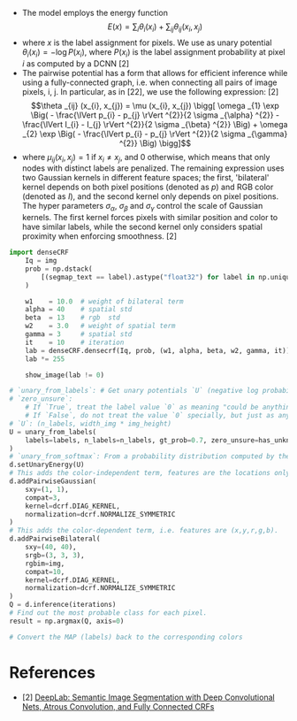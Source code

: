 - The model employs the energy function
$$E(x) = \sum_i \theta _i(x_i) + \sum _{ij} \theta _{ij}(x_i, x_j)$$
- where $x$ is the label assignment for pixels. We use as unary potential $\theta _i(x_i) = −\log P(x_{i})$, where $P(x_i)$ is the label assignment probability at pixel $i$ as computed by a DCNN [2]
- The pairwise potential has a form that allows for efficient inference while using a fully-connected graph, i.e. when connecting all pairs of image pixels, i, j. In particular, as in [22], we use the following expression: [2]
$$\theta _{ij} (x_{i}, x_{j}) = \mu (x_{i}, x_{j}) \bigg[ \omega _{1} \exp \Big( - \frac{\lVert p_{i} - p_{j} \rVert ^{2}}{2 \sigma _{\alpha} ^{2}} - \frac{\lVert I_{i} - I_{j} \rVert ^{2}}{2 \sigma _{\beta} ^{2}} \Big) + \omega _{2} \exp \Big( - \frac{\lVert p_{i} - p_{j} \rVert ^{2}}{2 \sigma _{\gamma} ^{2}} \Big) \bigg]$$
- where $\mu _{ij} (x_i, x_j) = 1$ if $x_i \ne x_j$, and $0$ otherwise, which means that only nodes with distinct labels are penalized. The remaining expression uses two Gaussian kernels in different feature spaces; the first, 'bilateral' kernel depends on both pixel positions (denoted as $p$) and RGB color (denoted as $I$), and the second kernel only depends on pixel positions. The hyper parameters $\sigma _\alpha$, $\sigma _\beta$ and $\sigma _\gamma$ control the scale of Gaussian kernels. The first kernel forces pixels with similar position and color to have similar labels, while the second kernel only considers spatial proximity when enforcing smoothness. [2]

```python
import denseCRF
    Iq = img
    prob = np.dstack(
        [(segmap_text == label).astype("float32") for label in np.unique(segmap_text)]
    )

    w1    = 10.0  # weight of bilateral term
    alpha = 40    # spatial std
    beta  = 13    # rgb  std
    w2    = 3.0   # weight of spatial term
    gamma = 3     # spatial std
    it    = 10    # iteration
    lab = denseCRF.densecrf(Iq, prob, (w1, alpha, beta, w2, gamma, it))
    lab *= 255

    show_image(lab != 0)
```
```python
# `unary_from_labels`: # Get unary potentials `U` (negative log probability) from a hard labeling generated by a human or some other processing.
# `zero_unsure`:
    # If `True`, treat the label value `0` as meaning "could be anything", i.e. entries with this value will get uniform unary probability.
    # If `False`, do not treat the value `0` specially, but just as any other class.
# `U`: (n_labels, width_img * img_height)
U = unary_from_labels(
    labels=labels, n_labels=n_labels, gt_prob=0.7, zero_unsure=has_unknown_color
)
# `unary_from_softmax`: From a probability distribution computed by the softmax output of a deep network
d.setUnaryEnergy(U)
# This adds the color-independent term, features are the locations only.
d.addPairwiseGaussian(
    sxy=(1, 1),
    compat=3,
    kernel=dcrf.DIAG_KERNEL,
    normalization=dcrf.NORMALIZE_SYMMETRIC
)
# This adds the color-dependent term, i.e. features are (x,y,r,g,b).
d.addPairwiseBilateral(
    sxy=(40, 40),
    srgb=(3, 3, 3),
    rgbim=img,
    compat=10,
    kernel=dcrf.DIAG_KERNEL,
    normalization=dcrf.NORMALIZE_SYMMETRIC
)
Q = d.inference(iterations)
# Find out the most probable class for each pixel.
result = np.argmax(Q, axis=0)

# Convert the MAP (labels) back to the corresponding colors
```

# References
- [2] [DeepLab: Semantic Image Segmentation with Deep Convolutional Nets, Atrous Convolution, and Fully Connected CRFs](https://arxiv.org/pdf/1606.00915.pdf)